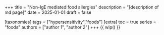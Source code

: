 +++
title = "Non-IgE mediated food allergies"
description = "[description of md page]"
date = 2025-01-01
draft = false

[taxonomies]
tags = ["hypersensitivity","foods"]
[extra]
toc = true
series = "foods"
authors = ["author 1", "author 2"]
+++
{{ wip() }}

</br>
</br>

<div class="blur-container">

</div>
